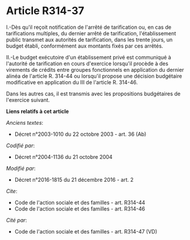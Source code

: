 # Article R314-37

I.-Dès qu'il reçoit notification de l'arrêté de tarification ou, en cas de tarifications multiples, du dernier arrêté de
tarification, l'établissement public transmet aux autorités de tarification, dans les trente jours, un budget établi,
conformément aux montants fixés par ces arrêtés. 

II.-Le budget exécutoire d'un établissement privé est communiqué à l'autorité de tarification en cours d'exercice lorsqu'il
procède à des virements de crédits entre groupes fonctionnels en application du dernier alinéa de l'article R. 314-44 ou
lorsqu'il propose une décision budgétaire modificative en application du III de l'article R. 314-46. 

Dans les autres cas, il est transmis avec les propositions budgétaires de l'exercice suivant.

**Liens relatifs à cet article**

_Anciens textes_:

  - Décret n°2003-1010 du 22 octobre 2003 - art. 36 (Ab)

_Codifié par_:

  - Décret n°2004-1136 du 21 octobre 2004

_Modifié par_:

  - Décret n°2016-1815 du 21 décembre 2016 - art. 2

_Cite_:

  - Code de l'action sociale et des familles - art. R314-44
  - Code de l'action sociale et des familles - art. R314-46

_Cité par_:

  - Code de l'action sociale et des familles - art. R314-47 (VD)
